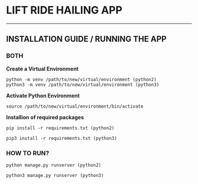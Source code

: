 # LIFT RIDE HAILING APP 
_____________________________________________________________________

## INSTALLATION GUIDE / RUNNING THE APP

### BOTH

**Create a Virtual Environment**
```
python -m venv /path/to/new/virtual/environment (python2)
python3 -m venv /path/to/new/virtual/environment (python3)
```
**Activate Python Environment**
```
source /path/to/new/virtual/environment/bin/activate
```

**Installion of required packages**


```
pip install -r requirements.txt (python2)

pip3 install -r requirements.txt (python3)
```


### HOW TO RUN?
```
python manage.py runserver (python2)

python3 manage.py runserver (python3)
```